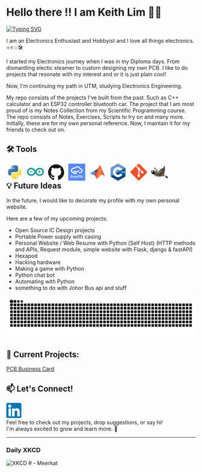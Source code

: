 # Hello there !! I am Keith Lim 👋🐧

[![Typing SVG](https://readme-typing-svg.demolab.com?font=Tektur&weight=550&size=40&duration=3000&pause=1000&vCenter=true&color=0F40F7&background=00CFFF20&center=true&width=1000&height=50&lines=My+name+is+Keith+Lim+%F0%9F%90%A7;My+main+language+is+Python+%F0%9F%90%8D;I+also+dabble+in+a+little+C%2B%2B;My+upcoming+project+is+a+PCB+namecard)](https://git.io/typing-svg)
 
I am an Electronics Enthusiast and Hobbyist and I love all things electronics. ⭐️⚡️💥🛠️

I started my Electronics journey when I was in my Diploma days. From dismantling electic steamer
to custom designing my own PCB. I like to do projects that resonate with my interest and or it is just plain cool!

Now, I'm continuing my path in UTM, studying Electronics Engineering.

My repo consists of the projects I've built from the past. Such as C++ calculator and an ESP32 controller bluetooth car.
The project that I am most proud of is my Notes Collection from my Scientific Programming course. The repo consists of Notes, Exercises, Scripts to try on and many more.
Initially, these are for my own personal reference. Now, I maintain it for my friends to check out on.

## 🛠️ Tools
<img align="left" alt="Python" width="45px" style="padding-right:10px;" src="https://github.com/devicons/devicon/blob/v2.16.0/icons/python/python-original.svg" />
<img align="left" alt="Arduino" width="45px" style="padding-right:10px;" src="https://github.com/devicons/devicon/blob/v2.16.0/icons/arduino/arduino-original.svg" />
<img align="left" alt="Github" width="45px" style="padding-right:10px;" src="https://github.com/devicons/devicon/blob/v2.16.0/icons/github/github-original.svg" />
<img align="left" alt="EasyEDA" width="45px" style="padding-right:10px;" src="images/easyeda-thumbnail.png" />
<img align="left" alt="Matlab" width="45px" style="padding-right:10px;" src="https://github.com/devicons/devicon/blob/v2.16.0/icons/matlab/matlab-original.svg" />
<img align="left" alt="C++" width="45px" style="padding-right:10px;" src="https://github.com/devicons/devicon/blob/v2.16.0/icons/cplusplus/cplusplus-original.svg" />
<img align="left" alt="Git" width="45px" style="padding-right:10px;" src="https://github.com/devicons/devicon/blob/v2.16.0/icons/git/git-original.svg" />
<img align="left" alt="Gimp" width="45px" style="padding-right:10px;" src="https://github.com/devicons/devicon/blob/v2.16.0/icons/gimp/gimp-original.svg" />

<br/>

## 💡 Future Ideas
In the future,  I would like to decorate my profile with my own personal website.

Here are a few of my upcoming projects:
- Open Source IC Design projects
- Portable Power supply with casing
- Personal Website / Web Resume with Python (Self Host)
  (HTTP methods and APIs, Request module, simple website with Flask, django & fastAPI)
- Hexapod
- Hacking hardware
- Making a game with Python
- Python chat bot
- Automating with Python
- something to do with Johor Bus api and stuff

<picture>
  <source media="(prefers-color-scheme: dark)" srcset="https://raw.githubusercontent.com/bropenguin847/bropenguin847/output/github-contribution-grid-snake-dark.svg">
  <source media="(prefers-color-scheme: light)" srcset="https://raw.githubusercontent.com/bropenguin847/bropenguin847/output/github-contribution-grid-snake.svg">
  <img alt="github contribution grid snake animation" src="https://raw.githubusercontent.com/bropenguin847/bropenguin847/output/github-contribution-grid-snake.svg">
</picture>

## 🔭 Current Projects:
[PCB Business Card](https://github.com/bropenguin847/PCB_Business_Card)

## 📫 Let's Connect!
<a href="https://www.linkedin.com/in/lim-yeow-sheng/">
  <img src="images/linkedin.png" width="40" height="40" alt="LinkedIn">
</a>
<br>
Feel free to check out my projects, drop suggestions, or say hi! <br>
I'm always excited to grow and learn more. 🌱

---
### Daily XKCD
<!-- XKCD_START -->
![XKCD # - Meerkat](https://imgs.xkcd.com/comics/meerkat.jpg)
<!-- XKCD_END -->

<!--
**bropenguin847/bropenguin847** is a ✨ _special_ ✨ repository because its `README.md` (this file) appears on your GitHub profile.

Here are some ideas to get you started:

- 🌱 I’m currently learning ...
- 👯 I’m looking to collaborate on ...
- 🤔 I’m looking for help with ...
- 💬 Ask me about ...
- 📫 How to reach me: ...
- 😄 Pronouns: ...
- ⚡ Fun fact: ...
-->
